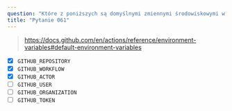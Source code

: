 ```yaml
---
question: "Które z poniższych są domyślnymi zmiennymi środowiskowymi w GitHub Actions? (Wybierz trzy.)"
title: "Pytanie 061"
---
```



> https://docs.github.com/en/actions/reference/environment-variables#default-environment-variables

- [x] `GITHUB_REPOSITORY`
- [x] `GITHUB_WORKFLOW`
- [x] `GITHUB_ACTOR`
- [ ] `GITHUB_USER`
- [ ] `GITHUB_ORGANIZATION`
- [ ] `GITHUB_TOKEN`
